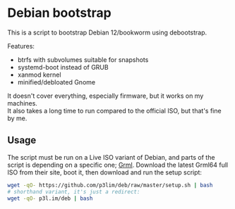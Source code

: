 # Debian bootstrap

This is a script to bootstrap Debian 12/bookworm using debootstrap.

Features:

- btrfs with subvolumes suitable for snapshots
- systemd-boot instead of GRUB
- xanmod kernel
- minified/debloated Gnome

It doesn't cover everything, especially firmware, but it works on my machines.  
It also takes a long time to run compared to the official ISO, but that's fine by me.

## Usage

The script must be run on a Live ISO variant of Debian, and parts of the script is depending on a specific one; [Grml](https://grml.org/). Download the latest Grml64 full ISO from their site, boot it, then download and run the setup script:

```bash
wget -qO- https://github.com/p3lim/deb/raw/master/setup.sh | bash
# shorthand variant, it's just a redirect:
wget -qO- p3l.im/deb | bash
```
